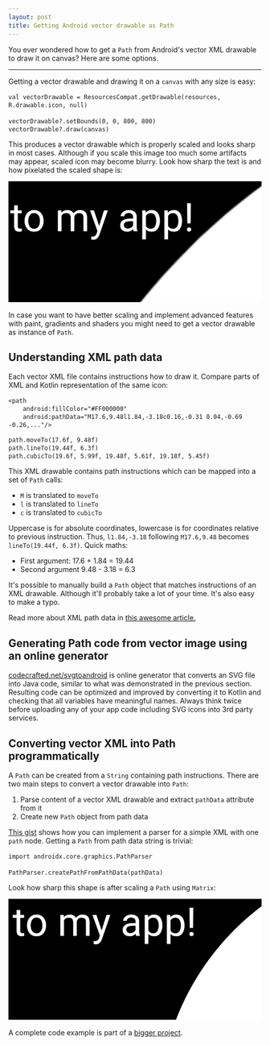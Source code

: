 ```yaml
---
layout: post
title: Getting Android vector drawable as Path
---
```


You ever wondered how to get a `Path` from Android's vector XML drawable to draw it on canvas? Here are some options.

<hr/>

Getting a vector drawable and drawing it on a `canvas` with any size is easy:

```
val vectorDrawable = ResourcesCompat.getDrawable(resources, R.drawable.icon, null)

vectorDrawable?.setBounds(0, 0, 800, 800)
vectorDrawable?.draw(canvas)
```

This produces a vector drawable which is properly scaled and looks sharp in most cases. Although if you scale this image too much some artifacts may appear, scaled icon may become blurry. Look how sharp the text is and how pixelated the scaled shape is:

![](/assets/android-xml-as-path/sharp-not-really.png)

In case you want to have better scaling and implement advanced features with paint, gradients and shaders you might need to get a vector drawable as instance of `Path`.

## Understanding XML path data

Each vector XML file contains instructions how to draw it. Compare parts of XML and Kotlin representation of the same icon:

```
<path
    android:fillColor="#FF000000"
    android:pathData="M17.6,9.48l1.84,-3.18c0.16,-0.31 0.04,-0.69 -0.26,..."/>
```

```
path.moveTo(17.6f, 9.48f)
path.lineTo(19.44f, 6.3f)
path.cubicTo(19.6f, 5.99f, 19.48f, 5.61f, 19.18f, 5.45f)
```

This XML drawable contains path instructions which can be mapped into a set of `Path` calls:

- `M` is translated to `moveTo`
- `l` is translated to `lineTo`
- `c` is translated to `cubicTo`

Uppercase is for absolute coordinates, lowercase is for coordinates relative to previous instruction. Thus, `l1.84,-3.18` following `M17.6,9.48` becomes `lineTo(19.44f, 6.3f)`. Quick maths:

- First argument: 17.6 + 1.84 = 19.44
- Second argument 9.48 - 3.18 = 6.3

It's possible to manually build a `Path` object that matches instructions of an XML drawable. Although it'll probably take a lot of your time. It's also easy to make a typo.

Read more about XML path data in [this awesome article.](https://medium.com/@ali.muzaffar/understanding-vectordrawable-pathdata-commands-in-android-d56a6054610e)

## Generating Path code from vector image using an online generator

[codecrafted.net/svgtoandroid](https://codecrafted.net/svgtoandroid) is online generator that converts an SVG file into Java code, similar to what was demonstrated in the previous section. Resulting code can be optimized and improved by converting it to Kotlin and checking that all variables have meaningful names. Always think twice before uploading any of your app code including SVG icons into 3rd party services.

## Converting vector XML into Path programmatically

A `Path` can be created from a `String` containing path instructions. There are two main steps to convert a vector drawable into `Path`:

1. Parse content of a vector XML drawable and extract `pathData` attribute from it
2. Create new `Path` object from path data

[This gist](https://gist.github.com/aednlaxer/9e3ccc56bb72253966b2e298e2700751) shows how you can implement a parser for a simple XML with one `path` node. Getting a `Path` from path data string is trivial:

```
import androidx.core.graphics.PathParser

PathParser.createPathFromPathData(pathData)
```

Look how sharp this shape is after scaling a `Path` using `Matrix`:

![](/assets/android-xml-as-path/sharp-yes.png)

A complete code example is part of a [bigger project](posts/2021-04-26-android-splash-screen-eyecandy).
